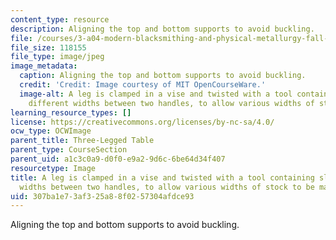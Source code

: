 ```yaml
---
content_type: resource
description: Aligning the top and bottom supports to avoid buckling.
file: /courses/3-a04-modern-blacksmithing-and-physical-metallurgy-fall-2008/307ba1e73af325a88f0257304afdce93_090.jpg
file_size: 118155
file_type: image/jpeg
image_metadata:
  caption: Aligning the top and bottom supports to avoid buckling.
  credit: 'Credit: Image courtesy of MIT OpenCourseWare.'
  image-alt: A leg is clamped in a vise and twisted with a tool containing slots of
    different widths between two handles, to allow various widths of stock to be manipulated.
learning_resource_types: []
license: https://creativecommons.org/licenses/by-nc-sa/4.0/
ocw_type: OCWImage
parent_title: Three-Legged Table
parent_type: CourseSection
parent_uid: a1c3c0a9-d0f0-e9a2-9d6c-6be64d34f407
resourcetype: Image
title: A leg is clamped in a vise and twisted with a tool containing slots of different
  widths between two handles, to allow various widths of stock to be manipulated
uid: 307ba1e7-3af3-25a8-8f02-57304afdce93
---
```

Aligning the top and bottom supports to avoid buckling.